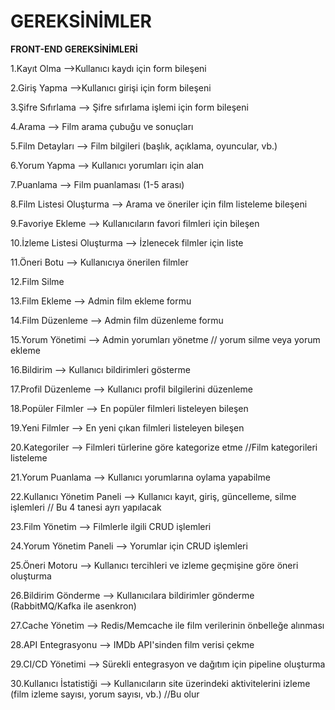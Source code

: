 # GEREKSİNİMLER

**FRONT-END GEREKSİNİMLERİ**

1.Kayıt Olma -->Kullanıcı kaydı için form bileşeni  

2.Giriş Yapma -->Kullanıcı girişi için form bileşeni  

3.Şifre Sıfırlama  --> Şifre sıfırlama işlemi için form bileşeni

4.Arama --> Film arama çubuğu ve sonuçları

5.Film Detayları --> Film bilgileri (başlık, açıklama, oyuncular, vb.)

6.Yorum Yapma --> Kullanıcı yorumları için alan

7.Puanlama --> Film puanlaması (1-5 arası)

8.Film Listesi Oluşturma --> Arama ve öneriler için film listeleme bileşeni

9.Favoriye Ekleme --> Kullanıcıların favori filmleri için bileşen

10.İzleme Listesi Oluşturma --> İzlenecek filmler için liste

11.Öneri Botu --> Kullanıcıya önerilen filmler

12.Film Silme 

13.Film Ekleme --> Admin film ekleme formu

14.Film Düzenleme --> Admin film düzenleme formu

15.Yorum Yönetimi --> Admin yorumları yönetme // yorum silme veya yorum ekleme 

16.Bildirim --> Kullanıcı bildirimleri gösterme

17.Profil Düzenleme --> Kullanıcı profil bilgilerini düzenleme

18.Popüler Filmler --> En popüler filmleri listeleyen bileşen

19.Yeni Filmler --> En yeni çıkan filmleri listeleyen bileşen

20.Kategoriler --> Filmleri türlerine göre kategorize etme //Film kategorileri listeleme 

21.Yorum Puanlama --> Kullanıcı yorumlarına oylama yapabilme

22.Kullanıcı Yönetim Paneli --> Kullanıcı kayıt, giriş, güncelleme, silme işlemleri // Bu 4 tanesi ayrı yapılacak

23.Film Yönetim --> Filmlerle ilgili CRUD işlemleri

24.Yorum Yönetim Paneli --> Yorumlar için CRUD işlemleri

25.Öneri Motoru --> Kullanıcı tercihleri ve izleme geçmişine göre öneri oluşturma

26.Bildirim Gönderme --> Kullanıcılara bildirimler gönderme (RabbitMQ/Kafka ile asenkron)

27.Cache Yönetim --> Redis/Memcache ile film verilerinin önbelleğe alınması 

28.API Entegrasyonu --> IMDb API'sinden film verisi çekme

29.CI/CD Yönetimi --> Sürekli entegrasyon ve dağıtım için pipeline oluşturma

30.Kullanıcı İstatistiği --> Kullanıcıların site üzerindeki aktivitelerini izleme (film izleme sayısı, yorum sayısı, vb.) //Bu olur 
